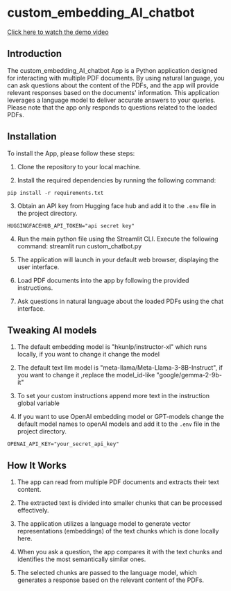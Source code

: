 # custom_embedding_AI_chatbot


[Click here to watch the demo video](custom_chatbot_running.mp4)

## Introduction
The custom_embedding_AI_chatbot App is a Python application designed for interacting with multiple PDF documents. By using natural language, you can ask questions about the content of the PDFs, and the app will provide relevant responses based on the documents' information. This application leverages a language model to deliver accurate answers to your queries. Please note that the app only responds to questions related to the loaded PDFs.

## Installation

To install the App, please follow these steps:

1. Clone the repository to your local machine.

2. Install the required dependencies by running the following command:
```
pip install -r requirements.txt
```

3. Obtain an API key from Hugging face hub and add it to the `.env` file in the project directory.
  ```
  HUGGINGFACEHUB_API_TOKEN="api secret key"
  ```

4. Run the main python file using the Streamlit CLI. Execute the following command:
   streamlit run custom_chatbot.py
   
5. The application will launch in your default web browser, displaying the user interface.

6. Load PDF documents into the app by following the provided instructions.

5. Ask questions in natural language about the loaded PDFs using the chat interface.

## Tweaking AI models

1. The default embedding model is "hkunlp/instructor-xl" which runs locally,
if you want to change it change the model

2. The default text llm model is "meta-llama/Meta-Llama-3-8B-Instruct",
if you want to change it ,replace the model_id-like "google/gemma-2-9b-it"

3. To set your custom instructions append more text in the instruction global variable

4. If you want to use OpenAI embedding model or GPT-models change the default model names to openAI models and add  it to the `.env` file in the project directory.
```
OPENAI_API_KEY="your_secret_api_key"
 ```

## How It Works


1. The app can read from  multiple PDF documents and extracts their text content.

2. The extracted text is divided into smaller chunks that can be processed effectively.

3. The application utilizes a language model to generate vector representations (embeddings) of the text chunks which is done locally here.

4. When you ask a question, the app compares it with the text chunks and identifies the most semantically similar ones.

5. The selected chunks are passed to the language model, which generates a response based on the relevant content of the PDFs.

   
